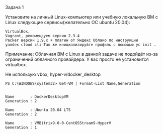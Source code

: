 
Задача 1

Установите на личный Linux-компьютер или учебную локальную ВМ с Linux следующие сервисы(желательно ОС ubuntu 20.04):

    VirtualBox,
    Vagrant, рекомендуем версию 2.3.4
    Packer версии 1.9.х + плагин от Яндекс Облако по инструкции
    уandex cloud cli Так же инициализируйте профиль с помощью yc init .

Примечание: Облачная ВМ с Linux в данной задаче не подойдёт из-за ограничений облачного провайдера. У вас просто не установится virtualbox.

Не использую vbox, hyper-v/docker_desktop

    PS C:\WINDOWS\system32> Get-VM | Format-List Name,Generation


    Name       : DockerDesktopVM
    Generation : 2

    Name       : Ubuntu 20.04 LTS
    Generation : 2

    Name       : VMBitrix9.0-0-CentOSStream9-HyperV
    Generation : 1




